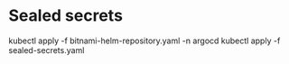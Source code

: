 # Sealed secrets

kubectl apply -f bitnami-helm-repository.yaml -n argocd
kubectl apply -f sealed-secrets.yaml